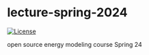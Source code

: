 # lecture-spring-2024
[![License](https://img.shields.io/badge/License-Apache_2.0-blue.svg)](https://opensource.org/licenses/Apache-2.0)

open source energy modeling course Spring 24
